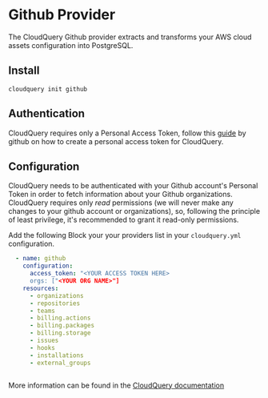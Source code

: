 # Github Provider

The CloudQuery Github provider extracts and transforms your AWS cloud assets configuration into PostgreSQL.

## Install

```shell
cloudquery init github
```

## Authentication

CloudQuery requires only a Personal Access Token, follow this [guide](https://docs.github.com/en/enterprise-server@3.4/authentication/keeping-your-account-and-data-secure/creating-a-personal-access-token) by github
on how to create a personal access token for CloudQuery.

## Configuration

CloudQuery needs to be authenticated with your Github account's Personal Token in order to fetch information about your Github organizations.
CloudQuery requires only *read* permissions (we will never make any changes to your github account or organizations),
so, following the principle of least privilege, it's recommended to grant it read-only permissions.

Add the following Block your your providers list in your `cloudquery.yml` configuration.
```yaml
  - name: github
    configuration:
      access_token: "<YOUR ACCESS TOKEN HERE>
      orgs: ["<YOUR ORG NAME>"]
    resources:
      - organizations
      - repositories
      - teams
      - billing.actions
      - billing.packages
      - billing.storage
      - issues
      - hooks
      - installations
      - external_groups



```

More information can be found in the [CloudQuery documentation](https://docs.cloudquery.io/docs/developers/debugging)